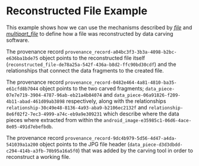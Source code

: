 # Reconstructed File Example

This example shows how we can use the mechanisms described by [*file*](../file/) and
[*multipart_file*](../multipart_file/) to define how a file was reconstructed by
data carving software.


The provenance record `provenance_record-a04bc3f3-3b3a-4098-b2bc-e636ba1bde75` object points 
to the reconstructed file itself (`reconstructed_file-de78a25a-542f-436a-b8d2-ffc90bd30cdf`) and 
the relationships that connect the data fragments to the created file.

The provenance record `provenance_record-0482e464-4a81-4810-ba35-e61cfd8b7044` object points to the two carved fragments; `data_piece-07e7e719-3904-4787-96ab-eb21a4b84074` and `data_piece-06a91826-f209-4b11-abad-461d09ab3898` respectively, along with the relationships `relationship-30c49e48-8136-4a93-aba9-b2106ec2132f` and `relationship-8e6f02f2-7ec3-4999-a74c-eb9a9e309231` which describe where the data pieces where extracted from within the `android_image-e35985c1-06d6-4ace-8e05-491d7ebefbdb`. 

The provenance record `provenance_record-9dc4b979-5d56-4d47-a4da-541039a1a200` object points to the JPG file header (`data_piece-d3d3dbdd-c294-414b-a3fb-70b95a16a5f0`) that was added by the carving tool in order to reconstruct a working file.

